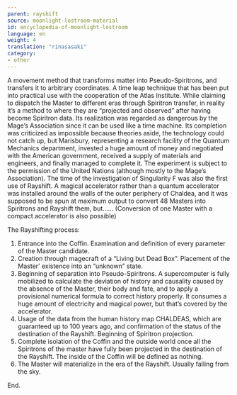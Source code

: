 ```yaml
---
parent: rayshift
source: moonlight-lostroom-material
id: encyclopedia-of-moonlight-lostroom
language: en
weight: 4
translation: "rinasasaki"
category:
- other
---
```


A movement method that transforms matter into Pseudo-Spiritrons, and transfers it to arbitrary coordinates.
A time leap technique that has been put into practical use with the cooperation of the Atlas Institute.
While claiming to dispatch the Master to different eras through Spiritron transfer, in reality it’s a method to where they are “projected and observed” after having become Spiritron data. Its realization was regarded as dangerous by the Mage’s Association since it can be used like a time machine.
Its completion was criticized as impossible because theories aside, the technology could not catch up, but Marisbury, representing a research facility of the Quantum Mechanics department, invested a huge amount of money and negotiated with the American government, received a supply of materials and engineers, and finally managed to complete it. The experiment is subject to the permission of the United Nations (although mostly to the Mage’s Association). The time of the investigation of Singularity F was also the first use of Rayshift.
A magical accelerator rather than a quantum accelerator was installed around the walls of the outer periphery of Chaldea, and it was supposed to be spun at maximum output to convert 48 Masters into Spiritrons and Rayshift them, but……
(Conversion of one Master with a compact accelerator is also possible) 

The Rayshifting process:

1. Entrance into the Coffin.
   Examination and definition of every parameter of the Master candidate.
2. Creation through magecraft of a “Living but Dead Box”.
   Placement of the Master’ existence into an “unknown” state. 
3. Beginning of separation into Pseudo-Spiritrons.
   A supercomputer is fully mobilized to calculate the deviation of history and causality caused by the absence of the Master, their body and fate, and to apply a provisional numerical formula to correct history properly.
  It consumes a huge amount of electricity and magical power, but that’s covered by the accelerator.
4. Usage of the data from the human history map CHALDEAS, which are guaranteed up to 100 years ago, and confirmation of the status of the destination of the Rayshift.
   Beginning of Spiritron projection. 
5. Complete isolation of the Coffin and the outside world once all the Spiritrons of the master have fully been projected in the destination of the Rayshift. The inside of the Coffin will be defined as nothing.
6. The Master will materialize in the era of the Rayshift. Usually falling from the sky.

End.
